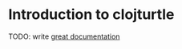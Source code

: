 # Introduction to clojturtle

TODO: write [great documentation](http://jacobian.org/writing/what-to-write/)
